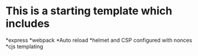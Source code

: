 # This is a starting template which includes

*express
*webpack
*Auto reload
*helmet and CSP configured with nonces
*cjs templating
